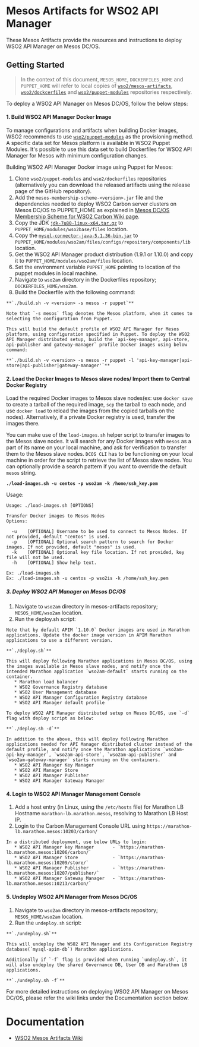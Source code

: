 # Mesos Artifacts for WSO2 API Manager

These Mesos Artifacts provide the resources and instructions to deploy WSO2 API Manager on Mesos DC/OS.

## Getting Started

>In the context of this document, `MESOS_HOME`, `DOCKERFILES_HOME` and `PUPPET_HOME` will refer to local copies of [`wso2/mesos-artifacts`](https://github.com/wso2/mesos-artifacts/), [`wso2/dockcerfiles`](https://github.com/wso2/dockerfiles/) and [`wso2/puppet-modules`](https://github.com/wso2/puppet-modules) repositories respectively.

To deploy a WSO2 API Manager on Mesos DC/OS, follow the below steps:

#### 1. Build WSO2 API Manager Docker Image

To manage configurations and artifacts when building Docker images, WSO2 recommends to use [`wso2/puppet-modules`](https://github.com/wso2/puppet-modules) as the provisioning method. A specific data set for Mesos platform is available in WSO2 Puppet Modules. It's possible to use this data set to build Dockerfiles for WSO2 API Manager for Mesos with minimum configuration changes.

Building WSO2 API Manager Docker image using Puppet for Mesos:

  1. Clone `wso2/puppet-modules` and `wso2/dockerfiles` repositories (alternatively you can download the released artifacts using the release page of the GitHub repository).
  2. Add the `mesos-membership-scheme-<version>.jar` file and the dependencies needed to deploy WSO2 Carbon server clusters on Mesos DC/OS to PUPPET_HOME as explained in [Mesos DC/OS Membership Scheme for WSO2 Carbon Wiki page](https://docs.wso2.com/display/MA100/Mesos+DC-OS+Membership+Scheme+for+WSO2+Carbon).
  3. Copy the JDK [`jdk-7u80-linux-x64.tar.gz`](http://www.oracle.com/technetwork/java/javase/downloads/jdk7-downloads-1880260.html) to `PUPPET_HOME/modules/wso2base/files` location.
  4. Copy the [`mysql-connector-java-5.1.36-bin.jar`](https://downloads.mysql.com/archives/get/file/mysql-connector-java-5.1.36.zip) to `PUPPET_HOME/modules/wso2am/files/configs/repository/components/lib` location.
  5. Get the WSO2 API Manager product distribution (1.9.1 or 1.10.0) and copy it to `PUPPET_HOME/modules/wso2am/files` location.
  6. Set the environment variable `PUPPET_HOME` pointing to location of the puppet modules in local machine.
  7. Navigate to `wso2am` directory in the Dockerfiles repository; `DOCKERFILES_HOME/wso2am`.
  8. Build the Dockerfile with the following command:

    **`./build.sh -v <version> -s mesos -r puppet`**

    Note that `-s mesos` flag denotes the Mesos platform, when it comes to selecting the configuration from Puppet.

    This will build the default profile of WSO2 API Manager for Mesos platform, using configuration specified in Puppet. To deploy the WSO2 API Manager distributed setup, build the `api-key-manager, api-store, api-publisher and gateway-manager` profile Docker images using below command:
  
    **`./build.sh -v <version> -s mesos -r puppet -l 'api-key-manager|api-store|api-publisher|gateway-manager'`**
  
  

#### 2. Load the Docker Images to Mesos slave nodes/ Import them to Central Docker Registry

Load the required Docker images to Mesos slave nodes(ex: use `docker save` to create a tarball of the required image, `scp` the tarball to each node, and use `docker load` to reload the images from the copied tarballs on the nodes). Alternatively, if a private Docker registry is used, transfer the images there.

You can make use of the `load-images.sh` helper script to transfer images to the Mesos slave nodes. It will search for any Docker images with `mesos` as a part of its name on your local machine, and ask for verification to transfer them to the Mesos slave nodes. `DCOS CLI` has to be functioning on your local machine in order for the script to retrieve the list of Mesos slave nodes. You can optionally provide a search pattern if you want to override the default `mesos` string.

**`./load-images.sh -u centos -p wso2am -k /home/ssh_key.pem`**

Usage:
```
Usage: ./load-images.sh [OPTIONS]

Transfer Docker images to Mesos Nodes
Options:

  -u	[OPTIONAL] Username to be used to connect to Mesos Nodes. If not provided, default "centos" is used.
  -p	[OPTIONAL] Optional search pattern to search for Docker images. If not provided, default "mesos" is used.
  -k	[OPTIONAL] Optional key file location. If not provided, key file will not be used.
  -h	[OPTIONAL] Show help text.

Ex: ./load-images.sh
Ex: ./load-images.sh -u centos -p wso2is -k /home/ssh_key.pem
```
    
##### 3. Deploy WSO2 API Manager on Mesos DC/OS
  1. Navigate to `wso2am` directory in mesos-artifacts repository; `MESOS_HOME/wso2am` location.
  2. Run the deploy.sh script:
  
    Note that by default APIM `1.10.0` Docker images are used in Marathon applications. Update the docker image version in APIM Marathon applications to use a different version.
    
    **`./deploy.sh`**
    
    This will deploy following Marathon applications in Mesos DC/OS, using the images available in Mesos slave nodes, and notify once the intended Marathon application `wso2am-default` starts running on the container.
       * Marathon load balancer
       * WSO2 Governance Registry database
       * WSO2 User Management database
       * WSO2 API Manager Configuration Registry database
       * WSO2 API Manager default profile
       
    To deploy WSO2 API Manager distributed setup on Mesos DC/OS, use `-d` flag with deploy script as below:
     
    **`./deploy.sh -d`**
    
    In addition to the above, this will deploy following Marathon applications needed for API Manager distributed cluster instead of the default profile, and notify once the Marathon applications `wso2am-api-key-manager`, `wso2am-api-store`, `wso2am-api-publisher` and `wso2am-gateway-manager` starts running on the containers.
       * WSO2 API Manager Key Manager
       * WSO2 API Manager Store
       * WSO2 API Manager Publisher
       * WSO2 API Manager Gateway Manager

#### 4. Login to WSO2 API Manager Management Console
  1. Add a host entry (in Linux, using the `/etc/hosts` file) for Marathon LB Hostname `marathon-lb.marathon.mesos`, resolving to Marathon LB Host IP.
  2. Login to the Carbon Management Console URL using `https://marathon-lb.marathon.mesos:10203/carbon/`
  
    In a distributed deployment, use below URLs to login:
       * WSO2 API Manager key Manager       - `https://marathon-lb.marathon.mesos:10206/carbon/`
       * WSO2 API Manager Store             - `https://marathon-lb.marathon.mesos:10209/store/`
       * WSO2 API Manager Publisher         - `https://marathon-lb.marathon.mesos:10207/publisher/`
       * WSO2 API Manager Gateway Manager   - `https://marathon-lb.marathon.mesos:10213/carbon/`
 
#### 5. Undeploy WSO2 API Manager from Mesos DC/OS
  1. Navigate to `wso2am` directory in mesos-artifacts repository; `MESOS_HOME/wso2am` location.
  2. Run the `undeploy.sh` script:

    **`./undeploy.sh`**

    This will undeploy the WSO2 API Manager and its Configuration Registry database(`mysql-apim-db`) Marathon applications.
   
    Additionally if `-f` flag is provided when running `undeploy.sh`, it will also undeploy the shared Governance DB, User DB and Marathon LB applications.
    
    **`./undeploy.sh -f`**

For more detailed instructions on deploying WSO2 API Manager on Mesos DC/OS, please refer the wiki links under the Documentation section below.

# Documentation
* [WSO2 Mesos Artifacts Wiki](https://docs.wso2.com/display/MA100/WSO2+Mesos+Artifacts+Documentation)
